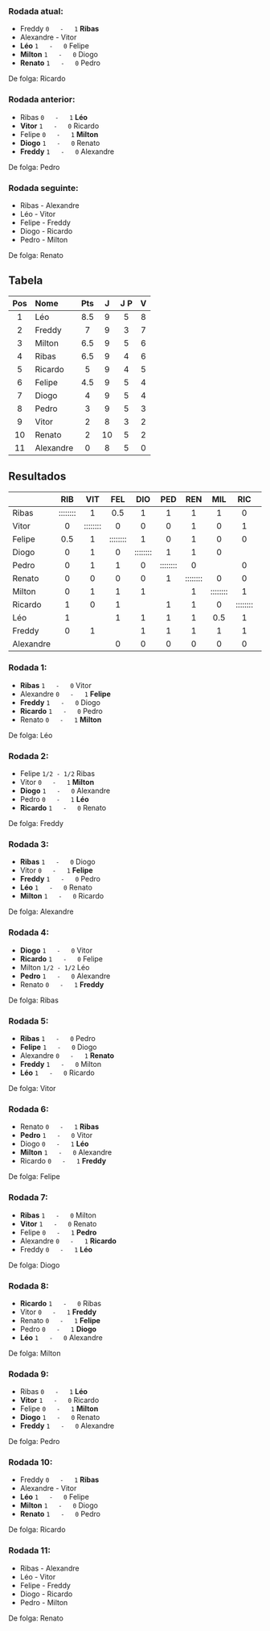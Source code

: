 ### Rodada atual:
* Freddy `0   -   1` **Ribas**
* Alexandre     -     Vitor
* **Léo**  `1   -   0`  Felipe
* **Milton**  `1   -   0`  Diogo
* **Renato**  `1   -   0`  Pedro

De folga: Ricardo

### Rodada anterior:
* Ribas `0   -   1` **Léo**
* **Vitor**  `1   -   0`  Ricardo
* Felipe `0   -   1` **Milton**
* **Diogo**  `1   -   0`  Renato
* **Freddy**  `1   -   0`  Alexandre

De folga: Pedro

### Rodada seguinte:
* Ribas     -     Alexandre
* Léo     -     Vitor
* Felipe     -     Freddy
* Diogo     -     Ricardo
* Pedro     -     Milton

De folga: Renato

## Tabela

| Pos | Nome | Pts | J | J P | V |
| :---: | :--- | :---: | :---: | :---: | :---: |
| 1 | Léo | 8.5 | 9 | 5 | 8 |
| 2 | Freddy | 7 | 9 | 3 | 7 |
| 3 | Milton | 6.5 | 9 | 5 | 6 |
| 4 | Ribas | 6.5 | 9 | 4 | 6 |
| 5 | Ricardo | 5 | 9 | 4 | 5 |
| 6 | Felipe | 4.5 | 9 | 5 | 4 |
| 7 | Diogo | 4 | 9 | 5 | 4 |
| 8 | Pedro | 3 | 9 | 5 | 3 |
| 9 | Vitor | 2 | 8 | 3 | 2 |
| 10 | Renato | 2 | 10 | 5 | 2 |
| 11 | Alexandre | 0 | 8 | 5 | 0 |

## Resultados

| | RIB | VIT | FEL | DIO | PED | REN | MIL | RIC | LEO | FRE | ALE | Pts |
| :--- | :---: | :---: | :---: | :---: | :---: | :---: | :---: | :---: | :---: | :---: | :---: | :---: |
| Ribas | :::::::: | 1 | 0.5 | 1 | 1 | 1 | 1 | 0 | 0 | 1 |  | 6.5 |
| Vitor | 0 | :::::::: | 0 | 0 | 0 | 1 | 0 | 1 |  | 0 |  | 2 |
| Felipe | 0.5 | 1 | :::::::: | 1 | 0 | 1 | 0 | 0 | 0 |  | 1 | 4.5 |
| Diogo | 0 | 1 | 0 | :::::::: | 1 | 1 | 0 |  | 0 | 0 | 1 | 4 |
| Pedro | 0 | 1 | 1 | 0 | :::::::: | 0 |  | 0 | 0 | 0 | 1 | 3 |
| Renato | 0 | 0 | 0 | 0 | 1 | :::::::: | 0 | 0 | 0 | 0 | 1 | 2 |
| Milton | 0 | 1 | 1 | 1 |  | 1 | :::::::: | 1 | 0.5 | 0 | 1 | 6.5 |
| Ricardo | 1 | 0 | 1 |  | 1 | 1 | 0 | :::::::: | 0 | 0 | 1 | 5 |
| Léo | 1 |  | 1 | 1 | 1 | 1 | 0.5 | 1 | :::::::: | 1 | 1 | 8.5 |
| Freddy | 0 | 1 |  | 1 | 1 | 1 | 1 | 1 | 0 | :::::::: | 1 | 7 |
| Alexandre |  |  | 0 | 0 | 0 | 0 | 0 | 0 | 0 | 0 | :::::::: | 0 |

### Rodada 1:
* **Ribas**  `1   -   0`  Vitor
* Alexandre `0   -   1` **Felipe**
* **Freddy**  `1   -   0`  Diogo
* **Ricardo**  `1   -   0`  Pedro
* Renato `0   -   1` **Milton**

De folga: Léo

### Rodada 2:
* Felipe `1/2 - 1/2` Ribas
* Vitor `0   -   1` **Milton**
* **Diogo**  `1   -   0`  Alexandre
* Pedro `0   -   1` **Léo**
* **Ricardo**  `1   -   0`  Renato

De folga: Freddy

### Rodada 3:
* **Ribas**  `1   -   0`  Diogo
* Vitor `0   -   1` **Felipe**
* **Freddy**  `1   -   0`  Pedro
* **Léo**  `1   -   0`  Renato
* **Milton**  `1   -   0`  Ricardo

De folga: Alexandre

### Rodada 4:
* **Diogo**  `1   -   0`  Vitor
* **Ricardo**  `1   -   0`  Felipe
* Milton `1/2 - 1/2` Léo
* **Pedro**  `1   -   0`  Alexandre
* Renato `0   -   1` **Freddy**

De folga: Ribas

### Rodada 5:
* **Ribas**  `1   -   0`  Pedro
* **Felipe**  `1   -   0`  Diogo
* Alexandre `0   -   1` **Renato**
* **Freddy**  `1   -   0`  Milton
* **Léo**  `1   -   0`  Ricardo

De folga: Vitor

### Rodada 6:
* Renato `0   -   1` **Ribas**
* **Pedro**  `1   -   0`  Vitor
* Diogo `0   -   1` **Léo**
* **Milton**  `1   -   0`  Alexandre
* Ricardo `0   -   1` **Freddy**

De folga: Felipe

### Rodada 7:
* **Ribas**  `1   -   0`  Milton
* **Vitor**  `1   -   0`  Renato
* Felipe `0   -   1` **Pedro**
* Alexandre `0   -   1` **Ricardo**
* Freddy `0   -   1` **Léo**

De folga: Diogo

### Rodada 8:
* **Ricardo**  `1   -   0`  Ribas
* Vitor `0   -   1` **Freddy**
* Renato `0   -   1` **Felipe**
* Pedro `0   -   1` **Diogo**
* **Léo**  `1   -   0`  Alexandre

De folga: Milton

### Rodada 9:
* Ribas `0   -   1` **Léo**
* **Vitor**  `1   -   0`  Ricardo
* Felipe `0   -   1` **Milton**
* **Diogo**  `1   -   0`  Renato
* **Freddy**  `1   -   0`  Alexandre

De folga: Pedro

### Rodada 10:
* Freddy `0   -   1` **Ribas**
* Alexandre     -     Vitor
* **Léo**  `1   -   0`  Felipe
* **Milton**  `1   -   0`  Diogo
* **Renato**  `1   -   0`  Pedro

De folga: Ricardo

### Rodada 11:
* Ribas     -     Alexandre
* Léo     -     Vitor
* Felipe     -     Freddy
* Diogo     -     Ricardo
* Pedro     -     Milton

De folga: Renato

